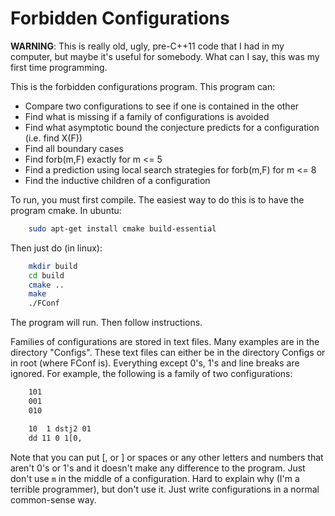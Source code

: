 # Forbidden Configurations

**WARNING**: This is really old, ugly, pre-C++11 code that I had in my computer, but maybe it's useful for somebody. What can I say, this was my first time programming.

This is the forbidden configurations program. This program can:
- Compare two configurations to see if one is contained in the other
- Find what is missing if a family of configurations is avoided
- Find what asymptotic bound the conjecture predicts for a configuration (i.e. find X(F))
- Find all boundary cases
- Find forb(m,F) exactly for m <= 5
- Find a prediction using local search strategies for forb(m,F) for m <= 8
- Find the inductive children of a configuration

To run, you must first compile. The easiest way to do this is to have the program cmake. In ubuntu: 

```sh
    sudo apt-get install cmake build-essential
```

Then just do (in linux):
```sh
    mkdir build
    cd build
    cmake ..
    make
    ./FConf
```

The program will run. Then follow instructions.

Families of configurations are stored in text files. Many examples are in the directory "Configs". These text files can either be in the directory Configs or in root (where FConf is). Everything except 0's, 1's and line breaks are ignored. For example, the following is a family of two configurations:
```txt
    101
    001
    010

    10  1 dstj2 01
    dd 11 0 1[0,
```

Note that you can put [, or ] or spaces or any other letters and numbers that aren't 0's or 1's and it doesn't make any difference to the program. Just don't use `m` in the middle of a configuration. Hard to explain why (I'm a terrible programmer), but don't use it. Just write configurations in a normal common-sense way.